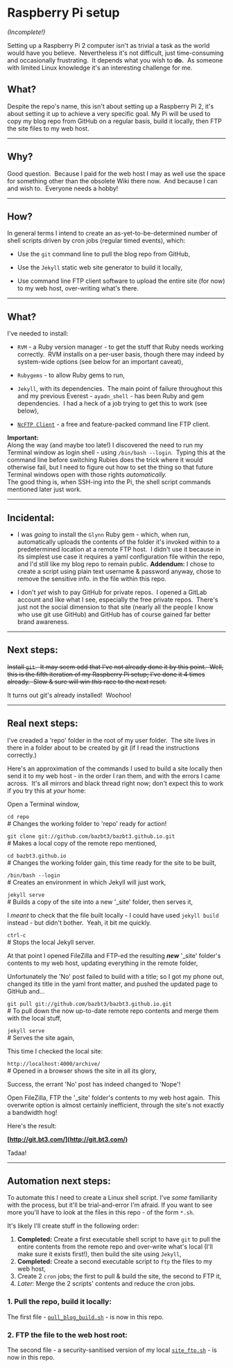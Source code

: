 # Raspberry Pi setup

*(Incomplete!)*

Setting up a Raspberry Pi 2 computer isn't as trivial a task as the world would have you believe.  Nevertheless it's not difficult, just time-consuming and occasionally frustrating.  It depends what you wish to **do.**  As someone with limited Linux knowledge it's an interesting challenge for me.

## What?

Despite the repo's name, this isn't about setting up a Raspberry Pi 2, it's about setting it up to achieve a very specific goal.  My Pi will be used to copy my blog repo from GitHub on a regular basis, build it locally, then FTP the site files to my web host.

---

## Why?

Good question.  Because I paid for the web host I may as well use the space for something other than the obsolete Wiki there now.  And because I can and wish to.  Everyone needs a hobby!

---

## How?

In general terms I intend to create an as-yet-to-be-determined number of shell scripts driven by cron jobs (regular timed events), which:

* Use the `git` command line to pull the blog repo from GitHub,

* Use the `Jekyll` static web site generator to build it locally,

* Use command line FTP client software to upload the entire site (for now) to my web host, over-writing what's there.

---

## What?

I've needed to install:

* `RVM` - a Ruby version manager - to get the stuff that Ruby needs working correctly.  RVM installs on a per-user basis, though there may indeed by system-wide options (see below for an important caveat),

* `Rubygems` - to allow Ruby gems to run,

* `Jekyll`, with its dependencies.  The main point of failure throughout this and my previous Everest - `ayadn_shell` - has been Ruby and gem dependencies.  I had a heck of a job trying to get this to work (see below),

* [`NcFTP Client`](http://www.ncftp.com/) - a free and feature-packed command line FTP client.

**Important:**    
Along the way (and maybe too late!) I discovered the need to run my Terminal window as login shell - using `/bin/bash --login`.  Typing this at the command line before switching Rubies does the trick where it would otherwise fail, but I need to figure out how to set the thing so that future Terminal windows open with those rights *automatically.*    
The good thing is, when SSH-ing into the Pi, the shell script commands mentioned later just work.

---

## Incidental:

* I was *going* to install the `Glynn` Ruby gem - which, when run, automatically uploads the contents of the folder it's invoked within to a predetermined location at a remote FTP host.  I didn't use it because in its simplest use case it requires a yaml configuration file within the repo, and I'd still like my blog repo to remain public.  **Addendum:** I chose to create a script using plain text username & password anyway, chose to remove the sensitive info. in the file within this repo.

* I don't *yet* wish to pay GitHub for private repos.  I opened a GitLab account and like what I see, especially the free private repos.  There's just not the social dimension to that site (nearly all the people I know who use git use GitHub) and GitHub has of course gained far better brand awareness.

---

## Next steps:

~~Install `git`.  It may seem odd that I've not already done it by this point.  Well, this is the fifth iteration of my Raspberry Pi setup; I've done it 4 times already.  Slow & sure will win *this* race to the next reset.~~

It turns out git's already installed!  Woohoo!

---

## Real next steps:

I've creaded a 'repo' folder in the root of my user folder.  The site lives in there in a folder about to be created by git (if I read the instructions correctly.)

Here's an approximation of the commands I used to build a site locally then send it to my web host - in the order I ran them, and with the errors I came across.  It's all mirrors and black thread right now; don't expect this to work if you try this at *your* home:

Open a Terminal window,

`cd repo`    
\# Changes the working folder to 'repo' ready for action!

`git clone git://github.com/bazbt3/bazbt3.github.io.git`    
\# Makes a local copy of the remote repo mentioned,

`cd bazbt3.github.io`    
\# Changes the working folder gain, this time ready for the site to be built,

`/bin/bash --login`    
\# Creates an environment in which Jekyll will just work,

`jekyll serve`    
\# Builds a copy of the site into a new '_site' folder, then serves it,

I *meant* to check that the file built locally - I could have used `jekyll build` instead - but didn't bother.  Yeah, it bit me quickly.

`ctrl-c`    
\# Stops the local Jekyll server.

At that point I opened FileZilla and FTP-ed the resulting ***new*** '_site' folder's contents to my web host, updating everything in the remote folder,

Unfortunately the 'No' post failed to build with a title; so I got my phone out, changed its title in the yaml front matter, and pushed the updated page to GitHub and...

`git pull git://github.com/bazbt3/bazbt3.github.io.git`    
\# To pull down the now up-to-date remote repo contents and merge them with the local stuff,

`jekyll serve`    
\# Serves the site again,

This time I checked the local site:

`http://localhost:4000/archive/`    
\# Opened in a browser shows the site in all its glory,

Success, the errant 'No' post has indeed changed to 'Nope'!

Open FileZilla, FTP the '_site' folder's contents to my web host again.  This overwrite option is almost certainly inefficient, through the site's not exactly a bandwidth hog!

Here's the result:

**[http://git.bt3.com/](http://git.bt3.com/)**

Tadaa!

---

## Automation next steps:

To automate this I need to create a Linux shell script.  I've *some* familiarity with the process, but it'll be trial-and-error I'm afraid.  If you want to see more you'll have to look at the files in this repo - of the form `*.sh`.

It's likely I'll create stuff in the following order:

1. **Completed:** Create a first executable shell script to have `git` to pull the entire contents from the remote repo and over-write what's local (I'll make sure it exists first!), then build the site using `Jekyll`,
2. **Completed:** Create a second executable script to `ftp` the files to my web host,
3. Create 2 `cron` jobs; the first to pull & build the site, the second to FTP it,
4. *Later:* Merge the 2 scripts' contents and reduce the cron jobs.

### 1. Pull the repo, build it locally:

The first file - [`pull_blog_build.sh`](pull_blog_build.sh) - is now in this repo.

### 2. FTP the file to the web host root:

The second file - a security-sanitised version of my local [`site_ftp.sh`](site_ftp.sh) - is now in this repo.
